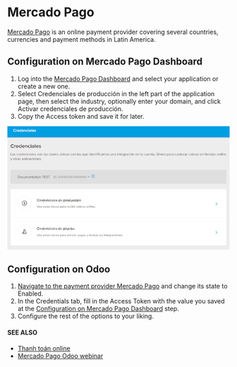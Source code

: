 # Mercado Pago

[Mercado Pago](https://www.mercadopago.com/) is an online payment provider covering several
countries, currencies and payment methods in Latin America.

<a id="payment-providers-mercado-pago-configure-dashboard"></a>

## Configuration on Mercado Pago Dashboard

1. Log into the [Mercado Pago Dashboard](https://www.mercadopago.com.mx/developers/panel)
   and select your application or create a new one.
2. Select Credenciales de producción in the left part of the application page, then
   select the industry, optionally enter your domain, and click Activar credenciales
   de producción.
3. Copy the Access token and save it for later.

![Production and testing credentials in Mercado Pago.](../../../.gitbook/assets/mp-credentials.png)

<a id="payment-providers-mercado-pago-configure-odoo"></a>

## Configuration on Odoo

1. [Navigate to the payment provider Mercado Pago](applications/finance/payment_providers.md#payment-providers-add-new) and change its
   state to Enabled.
2. In the Credentials tab, fill in the Access Token with the value you saved
   at the [Configuration on Mercado Pago Dashboard](#payment-providers-mercado-pago-configure-dashboard) step.
3. Configure the rest of the options to your liking.

#### SEE ALSO
- [Thanh toán online](applications/finance/payment_providers.md)
- [Mercado Pago Odoo webinar](https://www.youtube.com/watch?v=CX8vPHMb1ic)
